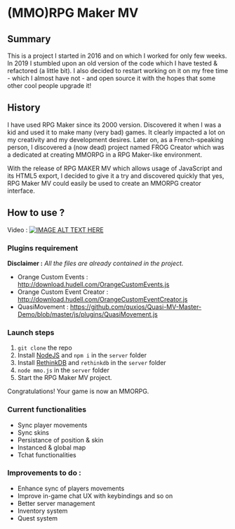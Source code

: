 # (MMO)RPG Maker MV

## Summary
This is a project I started in 2016 and on which I worked for only few weeks. In 2019 I stumbled upon an old version of the code which I have tested & refactored (a little bit). I also decided to restart working on it on my free time - which I almost have not - and open source it with the hopes that some other cool people upgrade it!

## History
I have used RPG Maker since its 2000 version. Discovered it when I was a kid and used it to make many (very bad) games. It clearly impacted a lot on my creativity and my development desires. Later on, as a French-speaking person, I discovered a (now dead) project named FROG Creator which was a dedicated at creating MMORPG in a RPG Maker-like environment. 

With the release of RPG MAKER MV which allows usage of JavaScript and its HTML5 export, I decided to give it a try and discovered quickly that yes, RPG Maker MV could easily be used to create an MMORPG creator interface.

## How to use ? 

Video : [![IMAGE ALT TEXT HERE](https://img.youtube.com/vi/TcAmU2bdKv/0.jpg)](https://www.youtube.com/watch?v=TcAmU2bdKv)

### Plugins requirement 

**Disclaimer :** *All the files are already contained in the project.*

- Orange Custom Events : http://download.hudell.com/OrangeCustomEvents.js
- Orange Custom Event Creator : http://download.hudell.com/OrangeCustomEventCreator.js
- QuasiMovement : https://github.com/quxios/Quasi-MV-Master-Demo/blob/master/js/plugins/QuasiMovement.js

### Launch steps
1. `git clone` the repo
2. Install [NodeJS](https://nodejs.org/en/) and `npm i` in the `server` folder
3. Install [RethinkDB](https://rethinkdb.com/docs/install/) and `rethinkdb` in the `server` folder
4. `node mmo.js` in the `server` folder
5. Start the RPG Maker MV project.

Congratulations! Your game is now an MMORPG. 

### Current functionalities
- Sync player movements
- Sync skins
- Persistance of position & skin
- Instanced & global map
- Tchat functionalities

### Improvements to do :
- Enhance sync of players movements
- Improve in-game chat UX with keybindings and so on
- Better server management
- Inventory system
- Quest system